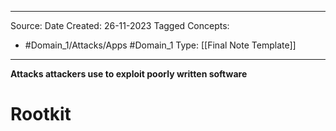 - - -
Source:
Date Created:  26-11-2023
Tagged Concepts:
- #Domain_1/Attacks/Apps #Domain_1 
Type: [[Final Note Template]]
- - - 
**Attacks attackers use to exploit poorly written software**

# Rootkit